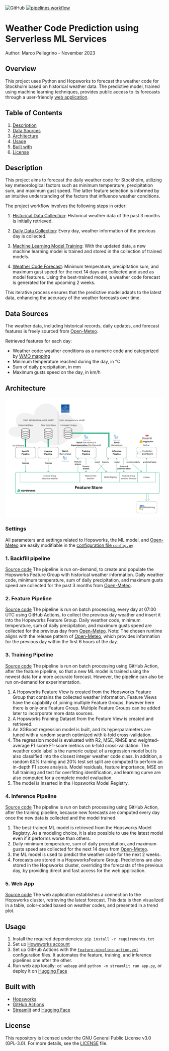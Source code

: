 ![GitHub](https://img.shields.io/badge/license-GPL--3.0-blue) [![pipelines workflow](https://github.com/marcopellegrinoit/predict-weather-code/actions/workflows/pipelines-action.yml/badge.svg)](https://github.com/marcopellegrinoit/predict-weather-code/actions/workflows/pipelines-action.yml)


# Weather Code Prediction using Serverless ML Services

Author: Marco Pellegrino - November 2023

## Overview

This project uses Python and Hopsworks to forecast the weather code for Stockholm based on historical weather data. The predictive model, trained using machine learning techniques, provides public access to its forecasts through a user-friendly [web application](https://huggingface.co/spaces/marcopellegrino/predict-weather-code).

## Table of Contents

1.  [Description](#description)
2.  [Data Sources](#data-sources)
3.  [Architecture](#architecture)
4.  [Usage](#usage)
5.  [Built with](#built-with)
6.  [License](#license)

## Description

This project aims to forecast the daily weather code for Stockholm, utilizing key meteorological factors such as minimum temperature, precipitation sum, and maximum gust speed. The latter feature selection is informed by an intuitive understanding of the factors that influence weather conditions.

The project workflow involves the following steps in order:

1. [Historical Data Collection](#1-backfill-pipeline): Historical weather data of the past 3 months is initially retrieved.

2. [Daily Data Collection](#2-feature-pipeline): Every day, weather information of the previous day is collected.

3. [Machine Learning Model Training](#3-training-pipeline): With the updated data, a new machine learning model is trained and stored in the collection of trained models.

4. [Weather Code Forecast](#4-inference-pipeline): Minimum temperature, precipitation sum, and maximum gust speed for the next 14 days are collected and used as model features. Using the best-trained model, a weather code forecast is generated for the upcoming 2 weeks.

This iterative process ensures that the predictive model adapts to the latest data, enhancing the accuracy of the weather forecasts over time.

## Data Sources

The weather data, including historical records, daily updates, and forecast features is freely sourced from [Open-Meteo](https://open-meteo.com/en/docs).

Retrieved features for each day:

*   Weather code: weather conditions as a numeric code and categorized by [WMO mapping](resources/weather_code_mapping.csv)
*   Minimum temperature reached during the day, in °C
*   Sum of daily precipitation, in mm
*   Maximum gusts speed on the day, in km/h

## Architecture

![Achitecture diagram](diagram.png)

### Settings
All parameters and settings related to Hopsworks, the ML model, and [Open-Meteo](https://open-meteo.com/en/docs) are easily modifiable in the  [configuration file `config.py`](config.py)

### 1. Backfill pipeline
[Source code](notebooks/1_weather_code_feature_backfill.ipynb)
The pipeline is run on-demand, to create and populate the Hopsworks Feature Group with historical weather information.
Daily weather code, minimum temperature, sum of daily precipitation, and maximum gusts speed are collected for the past 3 months from [Open-Meteo](https://open-meteo.com/en/docs).

### 2. Feature Pipeline
[Source code](notebooks/2_weather_code_feature_pipeline.ipynb)
The pipeline is run on batch processing, every day at 07:00 UTC using GitHub Actions, to collect the previous day weather and insert it into the Hopsworks Feature Group.
Daily weather code, minimum temperature, sum of daily precipitation, and maximum gusts speed are collected for the previous day from [Open-Meteo](https://open-meteo.com/en/docs).
Note: The chosen runtime aligns with the release pattern of [Open-Meteo](https://open-meteo.com/en/docs), which provides information for the previous day within the first 6 hours of the day.

### 3. Training Pipeline
[Source code](notebooks/3_weather_code_training_pipeline.ipynb)
The pipeline is run on batch processing using GitHub Action, after the feature pipeline, so that a new ML model is trained using the newest data for a more accurate forecast. However, the pipeline can also be run on-demand for experimentation.
1. A Hopsworks Feature View is created from the Hopsworks Feature Group that contains the collected weather information. Feature Views have the capability of joining multiple Feature Groups, however here there is only one Feature Group. Multiple Feature Groups can be added later to incorporate more data sources.
2. A Hopsworks Fraining Dataset from the Feature View is created and retrieved.
3. An XGBoost regression model is built, and its hyperparameters are tuned with a random search optimized with k-fold cross-validation.
4. The regression model is evaluated with R2, MSE, RMSE and weighted-average F1 score F1-score metrics on k-fold cross-validation. The weather code label is the numeric output of a regression model but is also classified into the closest integer weather code class. In addition, a random 80% training and 20% test set split are computed to perform an in-depth F1 score analysis. Model residuals, feature importance, MSE on full training and test for overfitting identification, and learning curve are also computed for a complete model evaluation.
5. The model is inserted in the Hopsworks Model Registry.

### 4. Inference Pipeline
[Source code](notebooks/4_weather_code_batch_inference.ipynb)
The pipeline is run on batch processing using GitHub Action, after the training pipeline, because new forecasts are computed every day once the new data is collected and the model trained.
1. The best-trained ML model is retrieved from the Hopsworks Model Registry. As a modeling choice, it is also possible to use the latest model even if it performs worse than others.
2. Daily minimum temperature, sum of daily precipitation, and maximum gusts speed are collected for the next 14 days from [Open-Meteo](https://open-meteo.com/en/docs).
3. the ML model is used to predict the weather code for the next 2 weeks.
4. Forecasts are stored in a HopsworksFeature Group. Predictions are also stored in the Hopsworks cluster, overriding the forecasts of the previous day, by providing direct and fast access for the web application.

### 5. Web App
[Source code](webapp/app.py)
The web application establishes a connection to the Hopsworks cluster, retrieving the latest forecast. This data is then visualized in a table, color-coded based on weather codes, and presented in a trend plot.

## Usage

1.  Install the required dependencies: `pip install -r requirements.txt`
2.  Set up [Howsworks account](https://app.hopsworks.ai/)
3.  Set up GitHub Actions with the [`feature-pipeline-action.yml`](.github/workflows/pipelines-action.yml) configuration files. It automates the feature, training, and inference pipelines one after the other.
4.  Run web app locally: `cd webapp` and `python -m streamlit run app.py`, or deploy it on [Hugging Face](https://huggingface.co/)

## Built with

*   [Hopsworks](https://www.hopsworks.ai/)
*   [GitHub Actions](https://github.com/features/actions)
*   [Streamlit](https://streamlit.io/) and [Hugging Face](https://huggingface.co/)

## License

This repository is licensed under the GNU General Public License v3.0 (GPL-3.0). For more details, see the [LICENSE](LICENSE) file.
